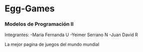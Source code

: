 # Egg-Games
### Modelos de Programación II

Integrantes:
-Maria Fernanda U
-Yeimer Serrano N
-Juan David R

La mejor pagina de juegos del mundo mundial
